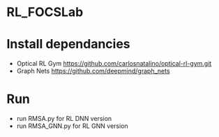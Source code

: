 # RL_FOCSLab
# Install dependancies
* Optical RL Gym  https://github.com/carlosnatalino/optical-rl-gym.git
* Graph Nets https://github.com/deepmind/graph_nets

# Run
* run RMSA.py for RL DNN version
* run RMSA_GNN.py for RL GNN version
